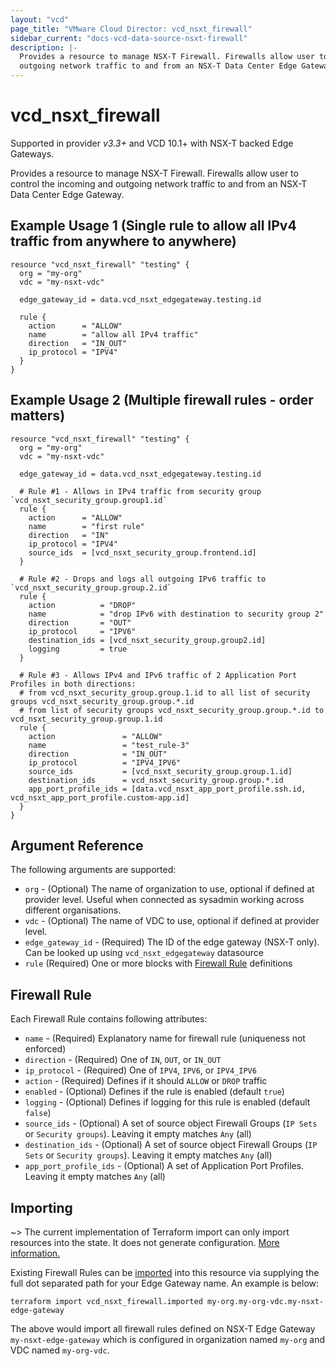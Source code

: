 ```yaml
---
layout: "vcd"
page_title: "VMware Cloud Director: vcd_nsxt_firewall"
sidebar_current: "docs-vcd-data-source-nsxt-firewall"
description: |-
  Provides a resource to manage NSX-T Firewall. Firewalls allow user to control the incoming and 
  outgoing network traffic to and from an NSX-T Data Center Edge Gateway.
---
```


# vcd\_nsxt\_firewall

Supported in provider *v3.3+* and VCD 10.1+ with NSX-T backed Edge Gateways.

Provides a resource to manage NSX-T Firewall. Firewalls allow user to control the incoming and 
outgoing network traffic to and from an NSX-T Data Center Edge Gateway.

## Example Usage 1 (Single rule to allow all IPv4 traffic from anywhere to anywhere)
```hcl
resource "vcd_nsxt_firewall" "testing" {
  org = "my-org"
  vdc = "my-nsxt-vdc"

  edge_gateway_id = data.vcd_nsxt_edgegateway.testing.id

  rule {
    action      = "ALLOW"
    name        = "allow all IPv4 traffic"
    direction   = "IN_OUT"
    ip_protocol = "IPV4"
  }
}
```

## Example Usage 2 (Multiple firewall rules - order matters)
```hcl
resource "vcd_nsxt_firewall" "testing" {
  org = "my-org"
  vdc = "my-nsxt-vdc"

  edge_gateway_id = data.vcd_nsxt_edgegateway.testing.id

  # Rule #1 - Allows in IPv4 traffic from security group `vcd_nsxt_security_group.group1.id`
  rule {
    action      = "ALLOW"
    name        = "first rule"
    direction   = "IN"
    ip_protocol = "IPV4"
    source_ids  = [vcd_nsxt_security_group.frontend.id]
  }

  # Rule #2 - Drops and logs all outgoing IPv6 traffic to `vcd_nsxt_security_group.group.2.id`
  rule {
    action          = "DROP"
    name            = "drop IPv6 with destination to security group 2"
    direction       = "OUT"
    ip_protocol     = "IPV6"
    destination_ids = [vcd_nsxt_security_group.group2.id]
    logging         = true
  }

  # Rule #3 - Allows IPv4 and IPv6 traffic of 2 Application Port Profiles in both directions:
  # from vcd_nsxt_security_group.group.1.id to all list of security groups vcd_nsxt_security_group.group.*.id
  # from list of security groups vcd_nsxt_security_group.group.*.id to vcd_nsxt_security_group.group.1.id
  rule {
    action               = "ALLOW"
    name                 = "test_rule-3"
    direction            = "IN_OUT"
    ip_protocol          = "IPV4_IPV6"
    source_ids           = [vcd_nsxt_security_group.group.1.id]
    destination_ids      = vcd_nsxt_security_group.group.*.id
    app_port_profile_ids = [data.vcd_nsxt_app_port_profile.ssh.id, vcd_nsxt_app_port_profile.custom-app.id]
  }
}
```

## Argument Reference

The following arguments are supported:

* `org` - (Optional) The name of organization to use, optional if defined at provider level. Useful
  when connected as sysadmin working across different organisations.
* `vdc` - (Optional) The name of VDC to use, optional if defined at provider level.
* `edge_gateway_id` - (Required) The ID of the edge gateway (NSX-T only). Can be looked up using
  `vcd_nsxt_edgegateway` datasource
* `rule` (Required) One or more blocks with [Firewall Rule](#firewall-rule) definitions

<a id="firewall-rule"></a>
## Firewall Rule

Each Firewall Rule contains following attributes:

* `name` - (Required) Explanatory name for firewall rule (uniqueness not enforced)
* `direction` - (Required) One of `IN`, `OUT`, or `IN_OUT`
* `ip_protocol` - (Required) One of `IPV4`,  `IPV6`, or `IPV4_IPV6`
* `action` - (Required) Defines if it should `ALLOW` or `DROP` traffic
* `enabled` - (Optional) Defines if the rule is enabled (default `true`)
* `logging` - (Optional) Defines if logging for this rule is enabled (default `false`)
* `source_ids` - (Optional) A set of source object Firewall Groups (`IP Sets` or `Security groups`). 
Leaving it empty matches `Any` (all)
* `destination_ids` - (Optional) A set of source object Firewall Groups (`IP Sets` or `Security groups`). 
Leaving it empty matches `Any` (all)
* `app_port_profile_ids` - (Optional) A set of Application Port Profiles. Leaving it empty matches `Any` (all)

## Importing

~> The current implementation of Terraform import can only import resources into the state.
It does not generate configuration. [More information.](https://www.terraform.io/docs/import/)

Existing Firewall Rules can be [imported][docs-import] into this resource
via supplying the full dot separated path for your Edge Gateway name. An example is
below:

[docs-import]: https://www.terraform.io/docs/import/

```
terraform import vcd_nsxt_firewall.imported my-org.my-org-vdc.my-nsxt-edge-gateway
```

The above would import all firewall rules defined on NSX-T Edge Gateway `my-nsxt-edge-gateway` which
is configured in organization named `my-org` and VDC named `my-org-vdc`.

